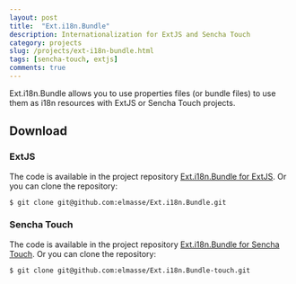 ```yaml
---
layout: post
title:  "Ext.i18n.Bundle"
description: Internationalization for ExtJS and Sencha Touch
category: projects
slug: /projects/ext-i18n-bundle.html
tags: [sencha-touch, extjs]
comments: true
---
```


Ext.i18n.Bundle allows you to use properties files (or bundle files) to use them as i18n resources with ExtJS or Sencha Touch projects.

## Download

### ExtJS

The code is available in the project repository [Ext.i18n.Bundle for ExtJS](https://github.com/elmasse/Ext.i18n.Bundle). Or you can clone the repository:


```
$ git clone git@github.com:elmasse/Ext.i18n.Bundle.git
```




### Sencha Touch

The code is available in the project repository [Ext.i18n.Bundle for Sencha Touch](https://github.com/elmasse/Ext.i18n.Bundle-touch). Or you can clone the repository:

```
$ git clone git@github.com:elmasse/Ext.i18n.Bundle-touch.git
```
